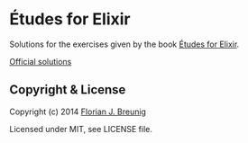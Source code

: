 # Études for Elixir

Solutions for the exercises given by the book [Études for Elixir](http://chimera.labs.oreilly.com/books/1234000001642/).

[Official solutions](https://github.com/oreillymedia/etudes-for-elixir)

## Copyright & License

Copyright (c) 2014 [Florian J. Breunig](http://www.my-flow.com)

Licensed under MIT, see LICENSE file.
